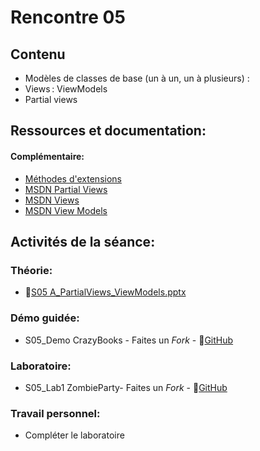 # Rencontre 05

## Contenu
- Modèles de classes de base (un à un, un à plusieurs) :
- Views :  ViewModels 
- Partial views 

## Ressources et documentation: 

#### Complémentaire: 
- [Méthodes d'extensions](https://docs.microsoft.com/fr-ca/dotnet/csharp/programming-guide/classes-and-structs/extension-methods)
- [MSDN Partial Views](https://docs.microsoft.com/fr-ca/dotnet/framework/data/adonet/ef/language-reference/queries-in-linq-to-entities)
- [MSDN Views](https://docs.microsoft.com/en-us/aspnet/core/mvc/views/overview?view=aspnetcore-5.0)
- [MSDN View Models](https://docs.microsoft.com/en-us/aspnet/core/mvc/views/overview?view=aspnetcore-5.0#strongly-typed-data-viewmodel) 

## Activités de la séance: 
### Théorie:  
- 🔗[S05 A_PartialViews_ViewModels.pptx](BRISE)

### Démo guidée:
- S05_Demo CrazyBooks - Faites un *Fork* - 🔗[GitHub](BRISE)
### Laboratoire: 
- S05_Lab1 ZombieParty- Faites un *Fork* - 🔗[GitHub](BRISE)


### Travail personnel: 
- Compléter le laboratoire